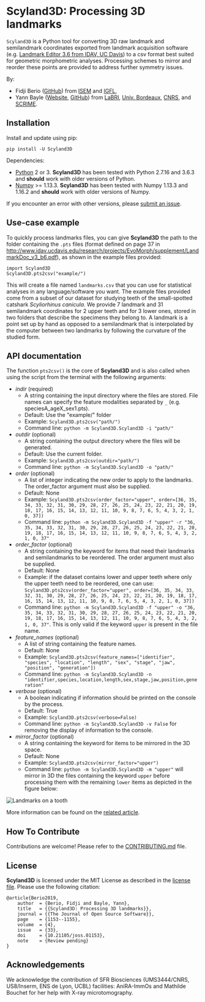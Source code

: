 # Scyland3D: Processing 3D landmarks

``Scyland3D`` is a Python tool for converting 3D raw landmark and semilandmark coordinates exported from landmark acquisition software (e.g. [Landmark Editor 3.6 from IDAV, UC Davis](http://www.idav.ucdavis.edu/research/EvoMorph)) to a csv format best suited for geometric morphometric analyses.
Processing schemes to mirror and reorder these points are provided to address further symmetry issues.

By:
- Fidji Berio ([GitHub](https://github.com/fberio)) from [ISEM](http://www.isem.univ-montp2.fr/en/) and [IGFL](http://igfl.ens-lyon.fr/igfl/annuaire/berio-fidji),
- Yann Bayle ([Website](http://yannbayle.fr/english/index.php), [GitHub](https://github.com/ybayle)) from [LaBRI](http://www.labri.fr/), [Univ. Bordeaux](https://www.u-bordeaux.fr/), [CNRS](http://www.cnrs.fr/), and [SCRIME](https://scrime.u-bordeaux.fr/).

## Installation

Install and update using pip:

`pip install -U Scyland3D`

Dependencies:

- [Python](https://www.python.org/) 2 or 3. **Scyland3D** has been tested with Python 2.7.16 and 3.6.3 and **should** work with older versions of Python.
- [Numpy](https://www.numpy.org/) >= 1.13.3. **Scyland3D** has been tested with Numpy 1.13.3 and 1.16.2 and **should** work with older versions of Numpy.

If you encounter an error with other versions, please [submit an issue](https://github.com/ybayle/Scyland3D/issues/new).

## Use-case example

To quickly process landmarks files, you can give **Scyland3D** the path to the folder containing the `.pts` files (format defined on page 37 in http://www.idav.ucdavis.edu/research/projects/EvoMorph/supplement/LandmarkDoc_v3_b6.pdf), as shown in the example files provided:

```
import Scyland3D
Scyland3D.pts2csv("example/")
```

This will create a file named `landmarks.csv` that you can use for statistical analyses in any language/software you want.
The example files provided come from a subset of our dataset for studying teeth of the small-spotted catshark *Scyliorhinus canicula*.
We provide 7 landmark and 31 semilandmark coordinates for 2 upper teeth and for 3 lower ones, stored in two folders that describe the specimens they belong to.
A landmark is a point set up by hand as opposed to a semilandmark that is interpolated by the computer between two landmarks by following the curvature of the studied form.

## API documentation

The function `pts2csv()` is the core of **Scyland3D** and is also called when using the script from the terminal with the following arguments:

- *indir* (required)
    - A string containing the input directory where the files are stored. File names can specify the feature modalities separated by `_` (e.g. speciesA_ageX_sex1.pts).
    - Default: Use the "example/" folder
    - Example: `Scyland3D.pts2csv("path/")`
    - Command line: `python -m Scyland3D.Scyland3D -i "path/"`
- *outdir* (optional)
    - A string containing the output directory where the files will be generated.
    - Default: Use the current folder.
    - Example: `Scyland3D.pts2csv(outdir="path/")`
    - Command line: `python -m Scyland3D.Scyland3D -o "path/"`
- *order* (optional)
    - A list of integer indicating the new order to apply to the landmarks. The order_factor argument must also be supplied.
    - Default: None
    - Example: `Scyland3D.pts2csv(order_factor="upper", order=[36, 35, 34, 33, 32, 31, 30, 29, 28, 27, 26, 25, 24, 23, 22, 21, 20, 19, 18, 17, 16, 15, 14, 13, 12, 11, 10, 9, 8, 7, 6, 5, 4, 3, 2, 1, 0, 37])`
    - Command line: `python -m Scyland3D.Scyland3D -f "upper" -r "36, 35, 34, 33, 32, 31, 30, 29, 28, 27, 26, 25, 24, 23, 22, 21, 20, 19, 18, 17, 16, 15, 14, 13, 12, 11, 10, 9, 8, 7, 6, 5, 4, 3, 2, 1, 0, 37"`
- *order_factor* (optional)
    - A string containing the keyword for items that need their landmarks and semilandmarks to be reordered. The order argument must also be supplied.
    - Default: None
    - Example: if the dataset contains lower and upper teeth where only the upper teeth need to be reordered, one can use: `Scyland3D.pts2csv(order_factor="upper", order=[36, 35, 34, 33, 32, 31, 30, 29, 28, 27, 26, 25, 24, 23, 22, 21, 20, 19, 18, 17, 16, 15, 14, 13, 12, 11, 10, 9, 8, 7, 6, 5, 4, 3, 2, 1, 0, 37])`
    - Command line: `python -m Scyland3D.Scyland3D -f "upper" -o "36, 35, 34, 33, 32, 31, 30, 29, 28, 27, 26, 25, 24, 23, 22, 21, 20, 19, 18, 17, 16, 15, 14, 13, 12, 11, 10, 9, 8, 7, 6, 5, 4, 3, 2, 1, 0, 37"`. This is only valid if the keyword `upper` is present in the file name.
- *feature_names* (optional)
    - A list of string containing the feature names.
    - Default: None
    - Example: `Scyland3D.pts2csv(feature_names=["identifier", "species", "location", "length", "sex", "stage", "jaw", "position", "generation"])`
    - Command line: `python -m Scyland3D.Scyland3D -n "identifier,species,location,length,sex,stage,jaw,position,generation"`
- *verbose* (optional)
    - A boolean indicating if information should be printed on the console by the process.
    - Default: True
    - Example: `Scyland3D.pts2csv(verbose=False)`
    - Command line: `python -m Scyland3D.Scyland3D -v False` for removing the display of information to the console.
- *mirror_factor* (optional)
    - A string containing the keyword for items to be mirrored in the 3D space.
    - Default: None
    - Example: `Scyland3D.pts2csv(mirror_factor="upper")`
    - Command line: `python -m Scyland3D.Scyland3D -m "upper"` will mirror in 3D the files containing the keyword `upper` before processing them with the remaining `lower` items as depicted in the figure below:

![Landmarks on a tooth](https://raw.githubusercontent.com/ybayle/Scyland3D/master/paper/figure1.png)

More information can be found on the [related article](https://github.com/openjournals/joss-papers/blob/joss.01153/joss.01153/10.21105.joss.01153.pdf).

## How To Contribute

Contributions are welcome!
Please refer to the [CONTRIBUTING.md](CONTRIBUTING.md) file.

## License

**Scyland3D** is licensed under the MIT License as described in the [license file](LICENSE). Please use the following citation:

```
@article{Berio2019,
    author  = {Berio, Fidji and Bayle, Yann},
    title   = {{Scyland3D: Processing 3D landmarks}},
    journal = {{The Journal of Open Source Software}},
    page    = {1153--1155},
    volume  = {4},
    issue   = {33},
    doi     = {10.21105/joss.01153},
    note    = {Review pending}
}
```

## Acknowledgements

We acknowledge the contribution of SFR Biosciences (UMS3444/CNRS, US8/Inserm, ENS de Lyon, UCBL) facilities: AniRA-ImmOs and Mathilde Bouchet for her help with X-ray microtomography.

